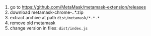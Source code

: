 1. go to https://github.com/MetaMask/metamask-extension/releases
2. download metamask-chrome-*.*.*.zip
3. extract archive at path `dist/metamask/*.*.*`
4. remove old metamask
5. change version in files: `dist/index.js`
